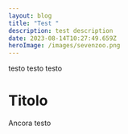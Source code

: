 ```yaml
---
layout: blog
title: "Test "
description: test description
date: 2023-08-14T10:27:49.659Z
heroImage: /images/sevenzoo.png
---
```

testo testo testo

# Titolo

Ancora testo